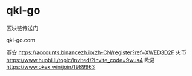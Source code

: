 # qkl-go
区块链传送门


qkl-go.com


币安   https://accounts.binancezh.io/zh-CN/register?ref=XWED3D2F
火币   https://www.huobi.li/topic/invited/?invite_code=9wus4
欧易   https://www.okex.win/join/1989963
